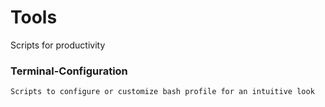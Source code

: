 # Tools
Scripts for productivity

### Terminal-Configuration

```Scripts to configure or customize bash profile for an intuitive look```
